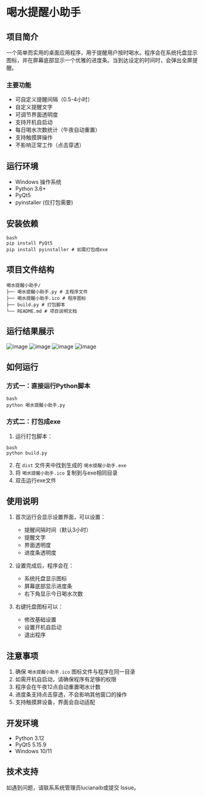 # 喝水提醒小助手

## 项目简介
一个简单而实用的桌面应用程序，用于提醒用户按时喝水。程序会在系统托盘显示图标，并在屏幕底部显示一个优雅的进度条。当到达设定的时间时，会弹出全屏提醒。

### 主要功能
- 可自定义提醒间隔（0.5-4小时）
- 自定义提醒文字
- 可调节界面透明度
- 支持开机自启动
- 每日喝水次数统计（午夜自动重置）
- 支持触摸屏操作
- 不影响正常工作（点击穿透）

## 运行环境
- Windows 操作系统
- Python 3.6+
- PyQt5
- pyinstaller (仅打包需要)

## 安装依赖
```
bash
pip install PyQt5
pip install pyinstaller # 如需打包成exe
```
## 项目文件结构
```
喝水提醒小助手/
├── 喝水提醒小助手.py # 主程序文件
├── 喝水提醒小助手.ico # 程序图标
├── build.py # 打包脚本
└── README.md # 项目说明文档
```
## 运行结果展示
![image](https://github.com/user-attachments/assets/453298b3-8a09-4b61-aa18-a0ff1adf73b1)
![image](https://github.com/user-attachments/assets/a8fd07ce-a87d-4f26-8f9d-847545f08fa9)
![image](https://github.com/user-attachments/assets/b46a6975-6636-494a-a6cc-5ea33d86eef6)
![image](https://github.com/user-attachments/assets/c83d1d22-517f-4094-9f81-f4f069827587)




## 如何运行

### 方式一：直接运行Python脚本
```
bash
python 喝水提醒小助手.py
```
### 方式二：打包成exe
1. 运行打包脚本：

```
bash
python build.py
```   
2. 在 `dist` 文件夹中找到生成的 `喝水提醒小助手.exe`
3. 将 `喝水提醒小助手.ico` 复制到与exe相同目录
4. 双击运行exe文件

## 使用说明
1. 首次运行会显示设置界面，可以设置：
   - 提醒间隔时间（默认3小时）
   - 提醒文字
   - 界面透明度
   - 进度条透明度

2. 设置完成后，程序会在：
   - 系统托盘显示图标
   - 屏幕底部显示进度条
   - 右下角显示今日喝水次数

3. 右键托盘图标可以：
   - 修改基础设置
   - 设置开机自启动
   - 退出程序

## 注意事项
1. 确保 `喝水提醒小助手.ico` 图标文件与程序在同一目录
2. 如需开机自启动，请确保程序有足够的权限
3. 程序会在午夜12点自动重置喝水计数
4. 进度条支持点击穿透，不会影响其他窗口的操作
5. 支持触摸屏设备，界面会自动适配

## 开发环境
- Python 3.12
- PyQt5 5.15.9
- Windows 10/11


## 技术支持
如遇到问题，请联系系统管理员lucianaib或提交 Issue。


